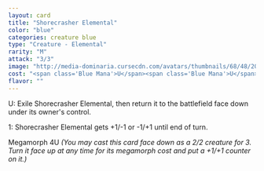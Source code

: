 ```yaml
---
layout: card
title: "Shorecrasher Elemental"
color: "blue"
categories: creature blue
type: "Creature - Elemental"
rarity: "M"
attack: "3/3"
image: "http://media-dominaria.cursecdn.com/avatars/thumbnails/68/48/200/283/635612323917032204.png"
cost: "<span class='Blue Mana'>U</span><span class='Blue Mana'>U</span><span class='Blue Mana'>U</span>"
flavor: ""
---
```


<span class="Blue Mana">U</span>: Exile Shorecrasher Elemental, then return it to the battlefield face down under its owner's control.

<span class="Colorless Mana">1</span>: Shorecrasher Elemental gets +1/-1 or -1/+1 until end of turn.

Megamorph <span class="Colorless Mana">4</span><span class="Blue Mana">U</span> <em>(You may cast this card face down as a 2/2 creature for <span class="Colorless Mana">3</span>. Turn it face up at any time for its megamorph cost and put a +1/+1 counter on it.)</em>
